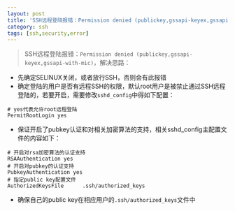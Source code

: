 ```yaml
---
layout: post
title: 'SSH远程登陆报错：Permission denied (publickey,gssapi-keyex,gssapi-with-mic).'
category: ssh
tags: [ssh,security,error]
---
```

> SSH远程登陆报错：`Permission denied (publickey,gssapi-keyex,gssapi-with-mic)`，解决思路：

- 先确定SELINUX关闭，或者放行SSH，否则会有此报错
- 确定登陆的用户是否有远程SSH的权限，默认root用户是被禁止通过SSH远程登陆的，若要开启，需要修改`sshd_config`中得如下配置：

```
# yes代表允许root远程登陆
PermitRootLogin yes
```

- 保证开启了pubkey认证和对相关加密算法的支持，相关sshd_config主配置文件的内容如下：

```
# 开启对rsa加密算法的认证支持
RSAAuthentication yes
# 开启对pubkey的认证支持
PubkeyAuthentication yes
# 指定public key配置文件
AuthorizedKeysFile      .ssh/authorized_keys
```

- 确保自己的public key在相应用户的`.ssh/authorized_keys`文件中
